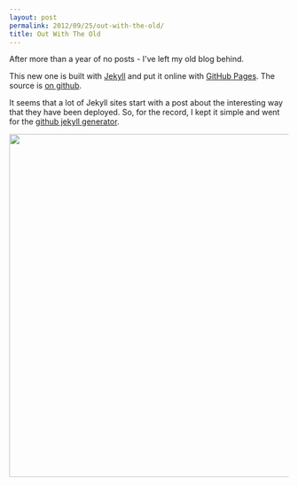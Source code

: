 ```yaml
---
layout: post
permalink: 2012/09/25/out-with-the-old/
title: Out With The Old
---
```


<p class="lead">After more than a year of no posts - I've left my old blog behind.</p>

This new one is built with [Jekyll][jkl] and put it online with [GitHub Pages][gh-pages].  The source is [on github][blog-src].

It seems that a lot of Jekyll sites start with a post about the interesting way that they have been deployed.  So, for the record, I kept it simple and went for the [github jekyll generator][gh-pages-jkl].

<a href="http://bfoxall.com">
	<img class="img-responsive" src="/img/bfoxall.png" width="766" height="619" />
</a>

[bfoxall]: http://bfoxall.com
[jkl]: http://jekyllrb.com
[gh-pages]: http://pages.github.com
[gh-pages-jkl]: https://help.github.com/articles/using-jekyll-with-pages "Using Jekyll with Pages"
[blog-src]: https://github.com/benfoxall/benfoxall.github.com "this blog source code"
[deploy]: https://github.com/benfoxall/benfoxall.github.com/blob/master/deploy.sh "deploy bash script"
[octopress]: http://octopress.org
